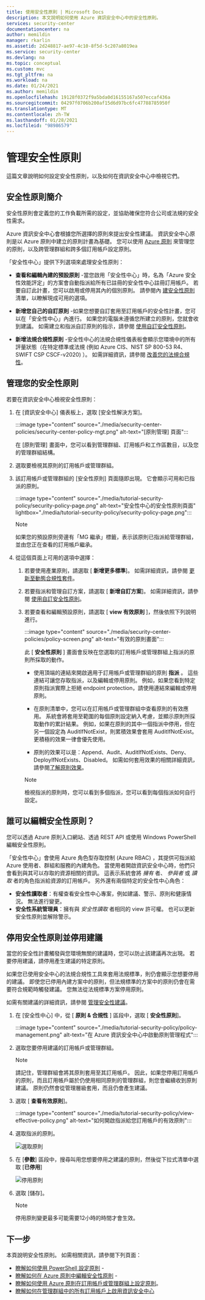 ```yaml
---
title: 使用安全性原則 | Microsoft Docs
description: 本文說明如何使用 Azure 資訊安全中心中的安全性原則。
services: security-center
documentationcenter: na
author: memildin
manager: rkarlin
ms.assetid: 2d248817-ae97-4c10-8f5d-5c207a8019ea
ms.service: security-center
ms.devlang: na
ms.topic: conceptual
ms.custom: mvc
ms.tgt_pltfrm: na
ms.workload: na
ms.date: 01/24/2021
ms.author: memildin
ms.openlocfilehash: 19128f0372f9a5bda0d16155167a507eccaf436a
ms.sourcegitcommit: 04297f0706b200af15d6d97bc6fc47788785950f
ms.translationtype: MT
ms.contentlocale: zh-TW
ms.lasthandoff: 01/28/2021
ms.locfileid: "98986579"
---
```

# <a name="manage-security-policies"></a>管理安全性原則

這篇文章說明如何設定安全性原則，以及如何在資訊安全中心中檢視它們。 

## <a name="introduction-to-security-policies"></a>安全性原則簡介

安全性原則會定義您的工作負載所需的設定，並協助確保您符合公司或法規的安全性需求。

Azure 資訊安全中心會根據您所選擇的原則來提出安全性建議。 資訊安全中心原則是以 Azure 原則中建立的原則計畫為基礎。 您可以使用 [Azure 原則](../governance/policy/overview.md) 來管理您的原則，以及跨管理群組和跨多個訂用帳戶設定原則。

「安全性中心」提供下列選項來處理安全性原則：

* **查看和編輯內建的預設原則** -當您啟用「安全性中心」時，名為「Azure 安全性效能評定」的方案會自動指派給所有已註冊的安全性中心註冊訂用帳戶。 若要自訂此計畫，您可以啟用或停用其內的個別原則。 請參閱內 [建安全性原則](./policy-reference.md) 清單，以瞭解現成可用的選項。

* **新增您自己的自訂原則** -如果您想要自訂套用至訂用帳戶的安全性計畫，您可以在「安全性中心」內進行。 如果您的電腦未遵循您所建立的原則，您就會收到建議。 如需建立和指派自訂原則的指示，請參閱 [使用自訂安全性原則](custom-security-policies.md)。

* **新增法規合規性原則** -安全性中心的法規合規性儀表板會顯示您環境中的所有評量狀態（在特定標準或法規 (例如 Azure CIS、NIST SP 800-53 R4、SWIFT CSP CSCF-v2020) ）。 如需詳細資訊，請參閱 [改善您的法規合規性](security-center-compliance-dashboard.md)。


## <a name="manage-your-security-policies"></a>管理您的安全性原則

若要在資訊安全中心檢視安全性原則：

1. 在 [資訊安全中心] 儀表板上，選取 [安全性解決方案]。

    :::image type="content" source="./media/security-center-policies/security-center-policy-mgt.png" alt-text="[原則管理] 頁面":::

   在 [原則管理] 畫面中，您可以看到管理群組、訂用帳戶和工作區數目，以及您的管理群組結構。

1. 選取要檢視其原則的訂用帳戶或管理群組。

1. 該訂用帳戶或管理群組的 [安全性原則] 頁面隨即出現。 它會顯示可用和已指派的原則。

    :::image type="content" source="./media/tutorial-security-policy/security-policy-page.png" alt-text="安全性中心的安全性原則頁面" lightbox="./media/tutorial-security-policy/security-policy-page.png":::

    > [!NOTE]
    > 如果您的預設原則旁邊有「MG 繼承」標籤，表示該原則已指派給管理群組，並由您正在查看的訂用帳戶繼承。


1. 從這個頁面上可用的選項中選擇：

    1. 若要使用產業原則，請選取 [ **新增更多標準**]。 如需詳細資訊，請參閱 [更新至動態合規性套件](update-regulatory-compliance-packages.md)。

    1. 若要指派和管理自訂方案，請選取 [ **新增自訂方案**]。 如需詳細資訊，請參閱 [使用自訂安全性原則](custom-security-policies.md)。

    1. 若要查看和編輯預設原則，請選取 [ **view 有效原則** ]，然後依照下列說明進行。 

        :::image type="content" source="./media/security-center-policies/policy-screen.png" alt-text="有效的原則畫面":::

       此 [ **安全性原則** ] 畫面會反映在您選取的訂用帳戶或管理群組上指派的原則所採取的動作。
       
       * 使用頂端的連結來開啟適用于訂用帳戶或管理群組的原則 **指派** 。 這些連結可讓您存取指派，以及編輯或停用原則。 例如，如果您看到特定原則指派實際上拒絕 endpoint protection，請使用連結來編輯或停用原則。
       
       * 在原則清單中，您可以在訂用帳戶或管理群組中查看原則的有效應用。 系統會將套用至範圍的每個原則設定納入考慮，並顯示原則所採取動作的累計結果。 例如，如果在原則的其中一個指派中停用，但在另一個設定為 AuditIfNotExist，則累積效果會套用 AuditIfNotExist。 更積極的效果一律會優先使用。
       
       * 原則的效果可以是：Append、Audit、AuditIfNotExists、Deny、DeployIfNotExists、Disabled。 如需如何套用效果的相關詳細資訊，請參閱[了解原則效果](../governance/policy/concepts/effects.md)。

       > [!NOTE]
       > 檢視指派的原則時，您可以看到多個指派，您可以看到每個指派如何自行設定。


## <a name="who-can-edit-security-policies"></a>誰可以編輯安全性原則？

您可以透過 Azure 原則入口網站、透過 REST API 或使用 Windows PowerShell 編輯安全性原則。

「安全性中心」會使用 Azure 角色型存取控制 (Azure RBAC) ，其提供可指派給 Azure 使用者、群組和服務的內建角色。 當使用者開啟資訊安全中心時，他們只會看到與其可以存取的資源相關的資訊。 這表示系統會將 *擁有* 者、 *參與者* 或 *讀取* 者的角色指派給資源的訂用帳戶。 另外還有兩個特定的安全性中心角色：

- **安全性讀取者**：有權查看安全性中心專案，例如建議、警示、原則和健康情況。 無法進行變更。
- **安全性系統管理員**：擁有與 *安全性讀取* 者相同的 view 許可權。 也可以更新安全性原則並解除警示。


## <a name="disable-security-policies-and-disable-recommendations"></a>停用安全性原則並停用建議

當您的安全性計畫觸發與您環境無關的建議時，您可以防止該建議再次出現。 若要停用建議，請停用產生建議的特定原則。

如果您已使用安全中心的法規合規性工具來套用法規標準，則仍會顯示您想要停用的建議。 即使您已停用內建方案中的原則，但法規標準的方案中的原則仍會在需要符合規範時觸發建議。 您無法從法規標準方案停用原則。

如需有關建議的詳細資訊，請參閱 [管理安全性建議](security-center-recommendations.md)。

1. 在 [安全性中心] 中，從 [ **原則 & 合規性** ] 區段中，選取 [ **安全性原則**]。

    :::image type="content" source="./media/tutorial-security-policy/policy-management.png" alt-text="在 Azure 資訊安全中心中啟動原則管理程式":::

2. 選取您要停用建議的訂用帳戶或管理群組。

   > [!NOTE]
   > 請記住，管理群組會將其原則套用至其訂用帳戶。 因此，如果您停用訂用帳戶的原則，而且訂用帳戶屬於仍使用相同原則的管理群組，則您會繼續收到原則建議。 原則仍然會從管理層級套用，而且仍會產生建議。

1. 選取 [ **查看有效原則**]。

    :::image type="content" source="./media/tutorial-security-policy/view-effective-policy.png" alt-text="如何開啟指派給您訂用帳戶的有效原則":::

1. 選取指派的原則。

   ![選取原則](./media/tutorial-security-policy/security-policy.png)

1. 在 [**參數**] 區段中，搜尋叫用您想要停用之建議的原則，然後從下拉式清單中選取 [**已停用**]

   ![停用原則](./media/tutorial-security-policy/disable-policy.png)

1. 選取 [儲存]。

   > [!NOTE]
   > 停用原則變更最多可能需要12小時的時間才會生效。

## <a name="next-steps"></a>下一步
本頁說明安全性原則。 如需相關資訊，請參閱下列頁面：

- [瞭解如何使用 PowerShell 設定原則](../governance/policy/assign-policy-powershell.md) - 
- [瞭解如何在 Azure 原則中編輯安全性原則](../governance/policy/tutorials/create-and-manage.md) - 
- [瞭解如何使用 Azure 原則在訂用帳戶或管理群組上設定原則](../governance/policy/overview.md)。
- [瞭解如何在管理群組中的所有訂用帳戶上啟用資訊安全中心](onboard-management-group.md)